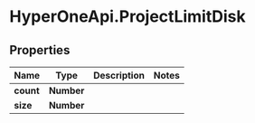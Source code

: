 # HyperOneApi.ProjectLimitDisk

## Properties
Name | Type | Description | Notes
------------ | ------------- | ------------- | -------------
**count** | **Number** |  | 
**size** | **Number** |  | 


